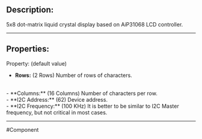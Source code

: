 ## Description:

5x8 dot-matrix liquid crystal display based on AiP31068 LCD controller.

---

## Properties:

Property: (default value)

- **Rows:** (2 Rows)
   Number of rows of characters.
<br>
- **Columns:** (16 Columns)
   Number of characters per row.
<br>
- **I2C Address:** (62)
   Device address.
<br>
- **I2C Frequency:** (100 KHz)
   It is better to be similar to I2C Master frequency, but not critical in most cases.

---

#Component 